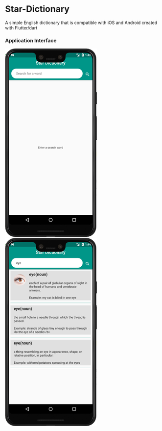 
# Star-Dictionary
A simple English dictionary that is compatible with iOS and Android created with Flutter/dart 
>>>>>>> 
### Application Interface
<p float="left">
  <img src="https://github.com/nahidul-islamm/star-dictionary/blob/master/asset/home_screen.PNG" width="300" />
  <img src="https://github.com/nahidul-islamm/star-dictionary/blob/master/asset/home_screen_1.PNG" width="300" /> 
</p>
